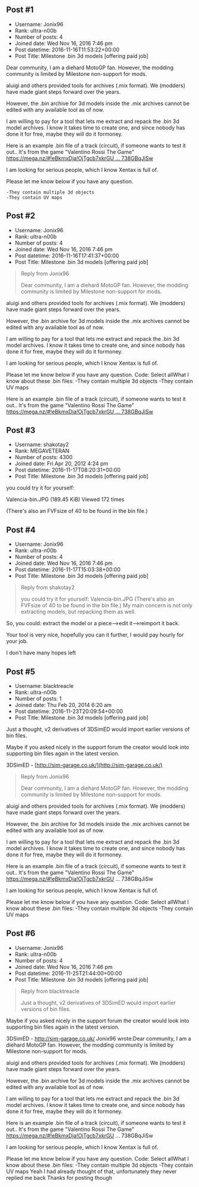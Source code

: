 ## Post #1
- Username: Jonix96
- Rank: ultra-n00b
- Number of posts: 4
- Joined date: Wed Nov 16, 2016 7:46 pm
- Post datetime: 2016-11-16T11:53:22+00:00
- Post Title: Milestone .bin 3d models [offering paid job]

Dear community,
I am a diehard MotoGP fan. However, the modding community is limited by Milestone non-support for mods.  

aluigi and others provided tools for archives (.mix format). We (modders) have made giant steps forward over the years.

However, the .bin archive for 3d models inside the .mix archives cannot be edited with any available tool as of now.


I am willing to pay for a tool that lets me extract and repack the .bin 3d model archives. I know it takes time to create one, and since nobody has done it for free, maybe they will do it formoney.

Here is an example .bin file of a track (circuit), if someone wants to test it out..
It's from the game "Valentino Rossi The Game"
[https://mega.nz/#!eBkmxDja!OjTgcb7xkrGU ... 738GBqJiSw](https://mega.nz/#!eBkmxDja!OjTgcb7xkrGUOmpvehNMSTzXmAkvrq-29738GBqJiSw)

 I am looking for serious people, which I know Xentax is full of.

Please let me know below if you have any question.

```
-They contain multiple 3d objects
-They contain UV maps
```
## Post #2
- Username: Jonix96
- Rank: ultra-n00b
- Number of posts: 4
- Joined date: Wed Nov 16, 2016 7:46 pm
- Post datetime: 2016-11-16T17:41:37+00:00
- Post Title: Milestone .bin 3d models [offering paid job]

> Reply from Jonix96
>
> Dear community,
I am a diehard MotoGP fan. However, the modding community is limited by Milestone non-support for mods.  

aluigi and others provided tools for archives (.mix format). We (modders) have made giant steps forward over the years.

However, the .bin archive for 3d models inside the .mix archives cannot be edited with any available tool as of now.


I am willing to pay for a tool that lets me extract and repack the .bin 3d model archives. I know it takes time to create one, and since nobody has done it for free, maybe they will do it formoney.

 I am looking for serious people, which I know Xentax is full of.

Please let me know below if you have any question.
Code: Select allWhat I know about these .bin files:
-They contain multiple 3d objects
-They contain UV maps

Here is an example .bin file of a track (circuit), if someone wants to test it out..
It's from the game "Valentino Rossi The Game"
[https://mega.nz/#!eBkmxDja!OjTgcb7xkrGU ... 738GBqJiSw](https://mega.nz/#!eBkmxDja!OjTgcb7xkrGUOmpvehNMSTzXmAkvrq-29738GBqJiSw)
## Post #3
- Username: shakotay2
- Rank: MEGAVETERAN
- Number of posts: 4300
- Joined date: Fri Apr 20, 2012 4:24 pm
- Post datetime: 2016-11-17T08:20:31+00:00
- Post Title: Milestone .bin 3d models [offering paid job]

you could try it for yourself:



Valencia-bin.JPG (189.45 KiB) Viewed 172 times


(There's also an FVFsize of 40 to be found in the bin file.)
## Post #4
- Username: Jonix96
- Rank: ultra-n00b
- Number of posts: 4
- Joined date: Wed Nov 16, 2016 7:46 pm
- Post datetime: 2016-11-17T15:03:38+00:00
- Post Title: Milestone .bin 3d models [offering paid job]

> Reply from shakotay2
>
> you could try it for yourself:
Valencia-bin.JPG
(There's also an FVFsize of 40 to be found in the bin file.)
 My main concern is not only extracting models, but repacking them as well.

So, you could: extract the model or a piece-->edit it-->reimport it back.

Your tool is very nice, hopefully you can it further, I would pay hourly for your job.

I don't have many hopes left
## Post #5
- Username: blacktreacle
- Rank: ultra-n00b
- Number of posts: 1
- Joined date: Thu Feb 20, 2014 6:20 am
- Post datetime: 2016-11-23T20:09:54+00:00
- Post Title: Milestone .bin 3d models [offering paid job]

Just a thought, v2 derivatives of 3DSimED would import earlier versions of bin files.

Maybe if you asked nicely in the support forum the creator would look into supporting bin files again in the latest version.

3DSimED - [http://sim-garage.co.uk/](http://sim-garage.co.uk/)

> Reply from Jonix96
>
> Dear community,
I am a diehard MotoGP fan. However, the modding community is limited by Milestone non-support for mods.  

aluigi and others provided tools for archives (.mix format). We (modders) have made giant steps forward over the years.

However, the .bin archive for 3d models inside the .mix archives cannot be edited with any available tool as of now.


I am willing to pay for a tool that lets me extract and repack the .bin 3d model archives. I know it takes time to create one, and since nobody has done it for free, maybe they will do it formoney.

Here is an example .bin file of a track (circuit), if someone wants to test it out..
It's from the game "Valentino Rossi The Game"
https://mega.nz/#!eBkmxDja!OjTgcb7xkrGU ... 738GBqJiSw

 I am looking for serious people, which I know Xentax is full of.

Please let me know below if you have any question.
Code: Select allWhat I know about these .bin files:
-They contain multiple 3d objects
-They contain UV maps
## Post #6
- Username: Jonix96
- Rank: ultra-n00b
- Number of posts: 4
- Joined date: Wed Nov 16, 2016 7:46 pm
- Post datetime: 2016-11-25T21:44:00+00:00
- Post Title: Milestone .bin 3d models [offering paid job]

> Reply from blacktreacle
>
> Just a thought, v2 derivatives of 3DSimED would import earlier versions of bin files.

Maybe if you asked nicely in the support forum the creator would look into supporting bin files again in the latest version.

3DSimED - http://sim-garage.co.uk/
Jonix96 wrote:Dear community,
I am a diehard MotoGP fan. However, the modding community is limited by Milestone non-support for mods.  

aluigi and others provided tools for archives (.mix format). We (modders) have made giant steps forward over the years.

However, the .bin archive for 3d models inside the .mix archives cannot be edited with any available tool as of now.


I am willing to pay for a tool that lets me extract and repack the .bin 3d model archives. I know it takes time to create one, and since nobody has done it for free, maybe they will do it formoney.

Here is an example .bin file of a track (circuit), if someone wants to test it out..
It's from the game "Valentino Rossi The Game"
https://mega.nz/#!eBkmxDja!OjTgcb7xkrGU ... 738GBqJiSw

 I am looking for serious people, which I know Xentax is full of.

Please let me know below if you have any question.
Code: Select allWhat I know about these .bin files:
-They contain multiple 3d objects
-They contain UV maps
Yeah I had already thought of that, unfortunately they never replied me back 
Thanks for posting though
